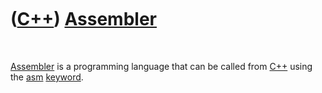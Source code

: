 



 

 

 

 

 

([C++](Cpp.htm)) [Assembler](CppAssembler.htm)
==============================================

 

[Assembler](CppAssembler.htm) is a programming language that can be
called from [C++](Cpp.htm) using the [asm](CppAsm.htm)
[keyword](CppKeyword.htm).

 

 

 

 

 





 



